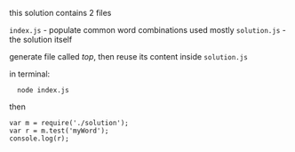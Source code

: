 this solution contains 2 files

`index.js` - populate common word combinations used mostly
`solution.js` - the solution itself

generate file called _top_, then reuse its content inside `solution.js`


in terminal:
```
  node index.js
```
then
```
var m = require('./solution');
var r = m.test('myWord');
console.log(r);
```
